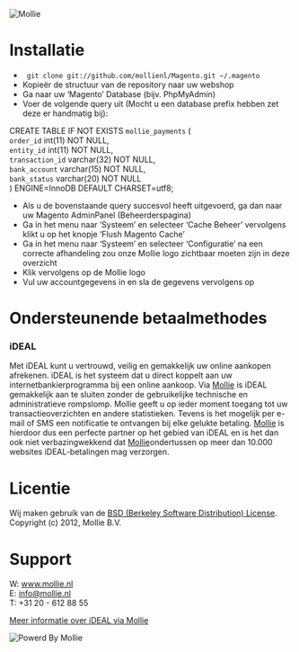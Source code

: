 ![Mollie](http://www.mollie.nl/files/Mollie-Logo-Style-Small.png)

# Installatie #
+ ``` git clone git://github.com/mollienl/Magento.git ~/.magento```
+ Kopieër de structuur van de repository naar uw webshop
+ Ga naar uw ‘Magento’ Database (bijv. PhpMyAdmin)
+ Voer de volgende query uit (Mocht u een database prefix hebben zet deze er handmatig bij):

CREATE TABLE IF NOT EXISTS `mollie_payments` (  
	`order_id` int(11) NOT NULL,  
	`entity_id` int(11) NOT NULL,  
	`transaction_id` varchar(32) NOT NULL,  
	`bank_account` varchar(15) NOT NULL,  
	`bank_status` varchar(20) NOT NULL  
) ENGINE=InnoDB DEFAULT CHARSET=utf8;

+ Als u de bovenstaande query succesvol heeft uitgevoerd, ga dan naar uw Magento AdminPanel (Beheerderspagina)
+ Ga in het menu naar ‘Systeem’ en selecteer ‘Cache Beheer’ vervolgens klikt u op het knopje ‘Flush Magento Cache’
+ Ga in het menu naar ‘Systeem’ en selecteer ‘Configuratie’ na een correcte afhandeling zou onze Mollie logo zichtbaar moeten zijn in deze overzicht
+ Klik vervolgens op de Mollie logo
+ Vul uw accountgegevens in en sla de gegevens vervolgens op

# Ondersteunende betaalmethodes #
### iDEAL ###
Met iDEAL kunt u vertrouwd, veilig en gemakkelijk uw online aankopen afrekenen. iDEAL is het systeem dat u direct koppelt aan uw internetbankierprogramma bij een online aankoop.
Via [Mollie](http://www.mollie.nl/) is iDEAL gemakkelijk aan te sluiten zonder de gebruikelijke technische en administratieve rompslomp. Mollie geeft u op ieder moment toegang tot uw transactieoverzichten en andere statistieken. Tevens is het mogelijk per e-mail of SMS een notificatie te ontvangen bij elke gelukte betaling. [Mollie](http://www.mollie.nl/) is hierdoor dus een perfecte partner op het gebied van iDEAL en is het dan ook niet verbazingwekkend dat [Mollie](http://www.mollie.nl/)ondertussen op meer dan 10.000 websites iDEAL-betalingen mag verzorgen.

# Licentie #
Wij maken gebruik van de [BSD (Berkeley Software Distribution) License](http://www.opensource.org/licenses/bsd-license.php).  
Copyright (c) 2012, Mollie B.V.

# Support #
W: www.mollie.nl  
E: info@mollie.nl  
T: +31 20 - 612 88 55

[Meer informatie over iDEAL via Mollie](https://www.mollie.nl/betaaldiensten/ideal/)

![Powerd By Mollie](http://www.mollie.nl/images/badge-betaling-medium.png)